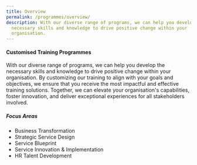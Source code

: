 ```yaml
---
title: Overview
permalink: /programmes/overview/
description: With our diverse range of programs, we can help you develop the
  necessary skills and knowledge to drive positive change within your
  organisation.
---
```

#### **Customised Training Programmes**

With our diverse range of programs, we can help you develop the necessary skills and knowledge to drive positive change within your organisation. By customizing our training to align with your goals and objectives, we ensure that you receive the most impactful and effective training solutions. Together, we can elevate your organisation's capabilities, foster innovation, and deliver exceptional experiences for all stakeholders involved. 

##### **Focus Areas**
* Business Transformation 
* Strategic Service Design 
* Service Blueprint 
* Service Innovation & Implementation 
* HR Talent Development